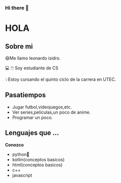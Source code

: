 ### Hi there 👋

<!--
**LeoIsidro/Leoisidro** is a ✨ _special_ ✨ repository because its `README.md` (this file) appears on your GitHub profile.

Here are some ideas to get you started:

- 🔭 I’m currently working on ...
- 🌱 I’m currently learning ...
- 👯 I’m looking to collaborate on ...
- 🤔 I’m looking for help with ...
- 💬 Ask me about ...
- 📫 How to reach me: ...
- 😄 Pronouns: ...
- ⚡ Fun fact: ...
-->
# HOLA


## Sobre mi
😄Me llamo leonardo isidro.

💻 🖱️ Soy estudiante de CS

💡Estoy cursando el quinto ciclo de la carrera  en  UTEC.

## Pasatiempos
- Jugar futbol,videojuegos,etc.
- Ver series,peliculas,un poco de anime.
- Programar un poco.

## Lenguajes que ...
**Conozco**

- python👋
- kotlin(conceptos basicos)
- html(conceptos basicos)
- c++
- javascript

